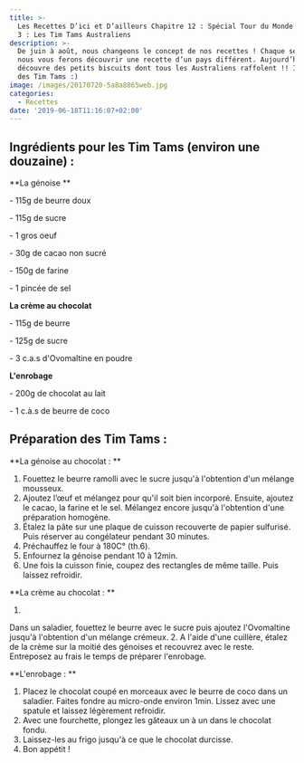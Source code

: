 ```yaml
---
title: >-
  Les Recettes D’ici et D’ailleurs Chapitre 12 : Spécial Tour du Monde - Épisode
  3 : Les Tim Tams Australiens
description: >-
  De juin à août, nous changeons le concept de nos recettes ! Chaque semaine,
  nous vous ferons découvrir une recette d’un pays différent. Aujourd’hui, on
  découvre des petits biscuits dont tous les Australiens raffolent !! Il s’agit
  des Tim Tams :)
image: /images/20170720-5a8a8865web.jpg
categories:
  - Recettes
date: '2019-06-18T11:16:07+02:00'
---
```

## **Ingrédients pour les Tim Tams (environ une douzaine) :**

**La génoise **

\- 115g de beurre doux

\- 115g de sucre

\- 1 gros oeuf

\- 30g de cacao non sucré

\- 150g de farine

\- 1 pincée de sel

**La crème au chocolat**

\- 115g de beurre

\- 125g de sucre

\- 3 c.a.s d'Ovomaltine en poudre

**L'enrobage**

\- 200g de chocolat au lait

\- 1 c.à.s de beurre de coco



## Préparation des Tim Tams : 

**La génoise au chocolat : **

1. Fouettez le beurre ramolli avec le sucre jusqu'à l'obtention d'un mélange mousseux.
2. Ajoutez l’œuf et mélangez pour qu'il soit bien incorporé. Ensuite, ajoutez le cacao, la farine et le sel. Mélangez encore jusqu'à l'obtention d'une préparation homogène.
3. Étalez la pâte sur une plaque de cuisson recouverte de papier sulfurisé. Puis réserver au congélateur pendant 30 minutes.
4. Préchauffez le four à 180C° (th.6).
5. Enfournez la génoise pendant 10 à 12min. 
6. Une fois la cuisson finie, coupez des rectangles de même taille. Puis laissez refroidir.



**La crème au chocolat :**

1. Dans un saladier, fouettez le beurre avec le sucre puis ajoutez l'Ovomaltine jusqu'à l'obtention d'un mélange crémeux.
2. A l'aide d'une cuillère, étalez de la crème sur la moitié des génoises et recouvrez avec le reste. Entreposez au frais le temps de préparer l'enrobage.

**L'enrobage :**

1. Placez le chocolat coupé en morceaux avec le beurre de coco dans un saladier. Faites fondre au micro-onde environ 1min. Lissez avec une spatule et laissez légèrement refroidir.
2. Avec une fourchette, plongez les gâteaux un à un dans le chocolat fondu.
3. Laissez-les au frigo jusqu'à ce que le chocolat durcisse.
4. Bon appétit !
